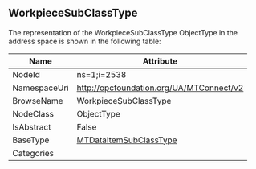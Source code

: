 <!-- objecttype -->
## WorkpieceSubClassType
  
<!-- end of text -->
The representation of the WorkpieceSubClassType ObjectType in the address space is shown in the following table:  

|Name|Attribute|
|---|---|
|NodeId|ns=1;i=2538|
|NamespaceUri|http://opcfoundation.org/UA/MTConnect/v2|
|BrowseName|WorkpieceSubClassType|
|NodeClass|ObjectType|
|IsAbstract|False|
|BaseType|[MTDataItemSubClassType](../../ObjectTypes/MTDataItemSubClassType/readme.md)|
|Categories||

